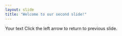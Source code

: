 ```yaml
---
layout: slide
title: "Welcome to our second slide!"
---
```

Your text
Click the left arrow to return to previous slide.
